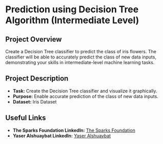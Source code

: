 # Prediction using Decision Tree Algorithm (Intermediate Level)

## Project Overview
Create a Decision Tree classifier to predict the class of iris flowers. The classifier will be able to accurately predict the class of new data inputs, demonstrating your skills in intermediate-level machine learning tasks.

## Project Description
- **Task:** Create the Decision Tree classifier and visualize it graphically.
- **Purpose:** Enable accurate prediction of the class of new data inputs.
- **Dataset:** Iris Dataset

## Useful Links
- **The Sparks Foundation LinkedIn:** [The Sparks Foundation](https://www.linkedin.com/company/the-sparks-foundation/)
- **Yaser Alshuaybat LinkedIn:** [Yaser Alshuaybat](https://www.linkedin.com/in/yaser-alshuaybat-611069268/)
